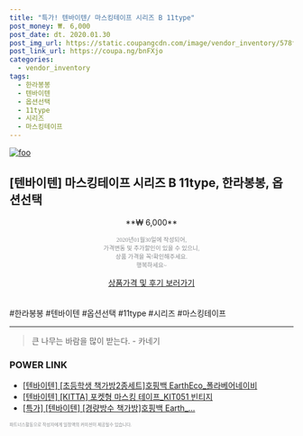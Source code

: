 ```yaml
--- 
title: "특가! 텐바이텐/ 마스킹테이프 시리즈 B 11type" 
post_money: ₩. 6,000 
post_date: dt. 2020.01.30 
post_img_url: https://static.coupangcdn.com/image/vendor_inventory/578f/e01ac938aa0f651c6c7df418c41c6ad263c71410856c6426ce5dd5ae1e02.jpg 
post_link_url: https://coupa.ng/bnFXjo 
categories: 
  - vendor_inventory 
tags: 
  - 한라봉봉 
  - 텐바이텐 
  - 옵션선택 
  - 11type 
  - 시리즈 
  - 마스킹테이프 
--- 
```

[![foo](https://static.coupangcdn.com/image/vendor_inventory/578f/e01ac938aa0f651c6c7df418c41c6ad263c71410856c6426ce5dd5ae1e02.jpg)](https://coupa.ng/bnFXjo) 

## [텐바이텐] 마스킹테이프 시리즈 B 11type, 한라봉봉, 옵션선택 
<p style="text-align: center;">**₩ 6,000**</p> 
<p style="text-align: center;"><span style="color: #898c8f; font-family: Georgia,Times,serif; font-size: 0.75em;">2020년01월30일에 작성되어, <br>가격변동 및 추가할인이 있을 수 있으니,<br> 상품 가격을 꼭!확인해주세요.<br>행복하세요~</span> 
</p>	 
<div markdown="0" style="text-align: center;"><a href="https://coupa.ng/bnFXjo" class="btn btn--success">상품가격 및 후기 보러가기</a></div> 
<br><br> 
  #한라봉봉 #텐바이텐 #옵션선택 #11type #시리즈 #마스킹테이프 
<hr> 

> 큰 나무는 바람을 많이 받는다. - 카네기 


### POWER LINK

* <a href="https://blog.naver.com/fasyy4321/221787686055" target="_blank">[텐바이텐] [초등학생 책가방2종세트]호핑백 EarthEco_폴라베어네이비</a>
* <a href="https://blog.naver.com/an0733/221784483806" target="_blank">[텐바이텐] [KITTA] 포켓형 마스킹 테이프_KIT051 빈티지</a>
* <a href="https://blog.naver.com/santokki14/221789102482" target="_blank">[특가] [텐바이텐] [경량방수 책가방]호핑백 Earth_...</a>

<span style="color: #898c8f; font-family: Georgia,Times,serif; font-size: 0.55em;">파트너스활동으로 작성자에게 일정액의 커미션이 제공될수 있습니다.</span> 
